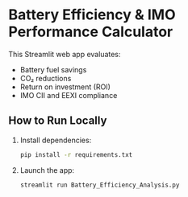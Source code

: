 # Battery Efficiency & IMO Performance Calculator

This Streamlit web app evaluates:
- Battery fuel savings
- CO₂ reductions
- Return on investment (ROI)
- IMO CII and EEXI compliance

## How to Run Locally
1. Install dependencies:
   ```bash
   pip install -r requirements.txt
   ```
2. Launch the app:
   ```bash
   streamlit run Battery_Efficiency_Analysis.py
   ```
